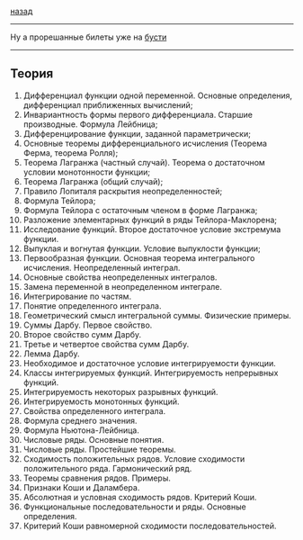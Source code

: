 [назад](../mathan.md)
***
Ну а прорешанные билеты уже на [бусти](https://boosty.to/starsresearch)
***
## Теория
1.	Дифференциал функции одной переменной. Основные определения, дифференциал приближенных вычислений;
2.	Инвариантность формы первого дифференциала. Старшие производные. Формула Лейбница;
3.	Дифференцирование функции, заданной параметрически;
4.	Основные теоремы дифференциального исчисления (Теорема Ферма, теорема Ролля);
5.	Теорема Лагранжа (частный случай). Теорема о достаточном условии монотонности функции;
6.	Теорема Лагранжа (общий случай);
7.	Правило Лопиталя раскрытия неопределенностей;
8.	Формула Тейлора;
9.	Формула Тейлора с остаточным членом в форме Лагранжа;
10.	Разложение элементарных функций в ряды Тейлора-Маклорена;
11.	 Исследование функций. Второе достаточное условие экстремума функции.
12.	Выпуклая и вогнутая функции. Условие выпуклости функции;
13.	Первообразная функции. Основная теорема интегрального исчисления. Неопределенный интеграл.
14.	Основные свойства неопределенных интегралов.
15.	Замена переменной в неопределенном интеграле.
16.	Интегрирование по частям.
17.	Понятие определенного интеграла.
18.	Геометрический смысл интегральной суммы. Физические примеры.
19.	Суммы Дарбу. Первое свойство.
20.	Второе свойство сумм Дарбу.
21.	Третье и четвертое свойства сумм Дарбу.
22.	Лемма Дарбу.
23.	Необходимое и достаточное условие интегрируемости функции.
24.	Классы интегрируемых функций. Интегрируемость непрерывных функций.
25.	Интегрируемость некоторых разрывных функций.
26.	Интегрируемость монотонных функций.
27.	Свойства определенного интеграла.
28.	Формула среднего значения.
29.	Формула Ньютона-Лейбница.
30.	Числовые ряды. Основные понятия.
31.	Числовые ряды. Простейшие теоремы.
32.	Сходимость положительных рядов. Условие сходимости положительного ряда. Гармонический ряд.
33.	Теоремы сравнения рядов. Примеры.
34.	Признаки Коши и Даламбера.
35.	Абсолютная и условная сходимость рядов. Критерий Коши.
36.	Функциональные последовательности и ряды. Основные определения.
37.	Критерий Коши равномерной сходимости последовательностей.
